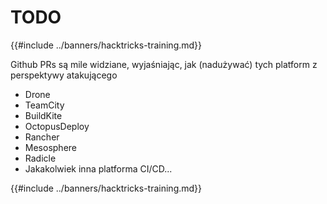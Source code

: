 # TODO

{{#include ../banners/hacktricks-training.md}}

Github PRs są mile widziane, wyjaśniając, jak (nadużywać) tych platform z perspektywy atakującego

- Drone
- TeamCity
- BuildKite
- OctopusDeploy
- Rancher
- Mesosphere
- Radicle
- Jakakolwiek inna platforma CI/CD...

{{#include ../banners/hacktricks-training.md}}
